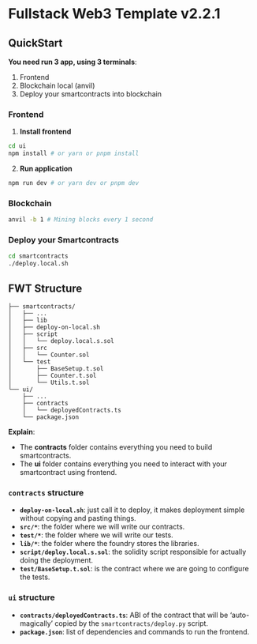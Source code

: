 # Fullstack Web3 Template v2.2.1

## QuickStart

**You need run 3 app, using 3 terminals**:

1. Frontend
2. Blockchain local (anvil)
3. Deploy your smartcontracts into blockchain

### Frontend

1. **Install frontend**

```bash
cd ui
npm install # or yarn or pnpm install
```

2. **Run application**

```bash
npm run dev # or yarn dev or pnpm dev
```

### Blockchain

```bash
anvil -b 1 # Mining blocks every 1 second
```

### Deploy your Smartcontracts

```bash
cd smartcontracts
./deploy.local.sh
```

## FWT Structure

```
├── smartcontracts/
│   ├── ...
│   ├── lib
│   ├── deploy-on-local.sh
│   ├── script
│   │   └── deploy.local.s.sol
│   ├── src
│   │   └── Counter.sol
│   └── test
│       ├── BaseSetup.t.sol
│       ├── Counter.t.sol
│       └── Utils.t.sol
└── ui/
    ├── ...
    ├── contracts
    │   └── deployedContracts.ts
    └── package.json
```

**Explain**:

- The **contracts** folder contains everything you need to build smartcontracts.
- The **ui** folder contains everything you need to interact with your smartcontract using frontend.

### `contracts` structure

- **`deploy-on-local.sh`**: just call it to deploy, it makes deployment simple without copying and pasting things.
- **`src/*`**: the folder where we will write our contracts.
- **`test/*`**: the folder where we will write our tests.
- **`lib/*`**: the folder where the foundry stores the libraries.
- **`script/deploy.local.s.sol`**: the solidity script responsible for actually doing the deployment.
- **`test/BaseSetup.t.sol`**: is the contract where we are going to configure the tests.

### `ui` structure

- **`contracts/deployedContracts.ts`**: ABI of the contract that will be ‘auto-magically’ copied by the `smartcontracts/deploy.py` script.
- **`package.json`**: list of dependencies and commands to run the frontend.
